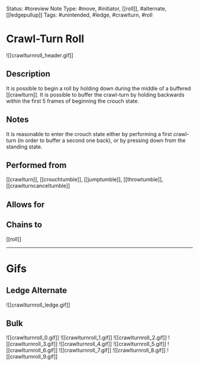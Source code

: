 Status: #toreview 
Note Type: #move, #initiator, [[roll]], #alternate, [[ledgepullup]]
Tags: #unintended, #ledge, #crawlturn, #roll

# Crawl-Turn Roll
![[crawlturnroll_header.gif]]
## Description
It is possible to begin a roll by holding down during the middle of a buffered [[crawlturn]]. It is possible to buffer the crawl-turn by holding backwards within the first 5 frames of beginning the crouch state.

## Notes
It is reasonable to enter the crouch state either by performing a first crawl-turn (in order to buffer a second one back), or by pressing down from the standing state.

## Performed from
[[crawlturn]], [[crouchtumble]], [[jumptumble]], [[throwtumble]], [[crawlturncanceltumble]]

## Allows for


## Chains to
[[roll]]

___
# Gifs
## Ledge Alternate
![[crawlturnroll_ledge.gif]]
## Bulk
![[crawlturnroll_0.gif]]
![[crawlturnroll_1.gif]]
![[crawlturnroll_2.gif]]
![[crawlturnroll_3.gif]]
![[crawlturnroll_4.gif]]
![[crawlturnroll_5.gif]]
![[crawlturnroll_6.gif]]
![[crawlturnroll_7.gif]]
![[crawlturnroll_8.gif]]
![[crawlturnroll_9.gif]]